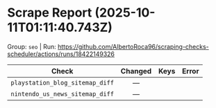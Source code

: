 # Scrape Report (2025-10-11T01:11:40.743Z)

Group: `seo`  |  Run: https://github.com/AlbertoRoca96/scraping-checks-scheduler/actions/runs/18422149326

| Check | Changed | Keys | Error |
|---|:---:|:--|:--|
| `playstation_blog_sitemap_diff` | — |  |  |
| `nintendo_us_news_sitemap_diff` | — |  |  |
